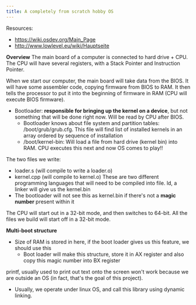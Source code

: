 ```yaml
---
title: A completely from scratch hobby OS
---
```

Resources:
- https://wiki.osdev.org/Main_Page
- http://www.lowlevel.eu/wiki/Hauptseite

**Overview**
The main board of a computer is connected to hard drive + CPU. The CPU will have several registers, with a Stack Pointer and Instruction Pointer.

When we start our computer, the main board will take data from the BIOS. It will have some assembler code, copying firmware from BIOS to RAM. It then tells the processor to put it into the beginning of firmware in RAM (CPU will execute BIOS firmware). 
- Bootloader: **responsible for bringing up the kernel on a device**, but not something that will be done right now. Will be read by CPU after BIOS. 
	- Bootloader knows about file system and partition tables: /boot/grub/grub.cfg. This file will find list of installed kernels in an array ordered by sequence of installation
	- /boot/kernel-bin: Will load a file from hard drive (kernel bin) into RAM. CPU executes this next and now OS comes to play!!

The two files we write:
- loader.s (will compile to write a loader.o)
- kernel.cpp (will compile to kernel.o)
These are two different programming languages that will need to be compiled into file. ld, a linker will give us the kernel.bin
- The bootloader will not see this as kernel.bin if there's not a **magic number** present within it

The CPU will start out in a 32-bit mode, and then switches to 64-bit. All the files we build will start off in a 32-bit mode. 

**Multi-boot structure**
- Size of RAM is stored in here, if the boot loader gives us this feature, we should use this
	- Boot loader will make this structure, store it in AX register and also copy this magic number into BX register

printf, usually used to print out text onto the screen won't work because we are outside an OS (in fact, that's the goal of this project).
- Usually, we operate under linux OS, and call this library using dynamic linking. 